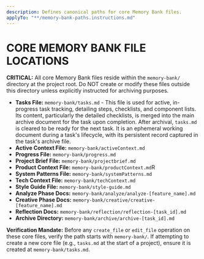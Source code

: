```yaml
---
description: Defines canonical paths for core Memory Bank files.
applyTo: "**/memory-bank-paths.instructions.md"
---
```


# CORE MEMORY BANK FILE LOCATIONS

**CRITICAL:** All core Memory Bank files reside within the `memory-bank/` directory at the project root. Do NOT create or modify these files outside this directory unless explicitly instructed for archiving purposes.

* **Tasks File:** `memory-bank/tasks.md` - This file is used for active, in-progress task tracking, detailing steps, checklists, and component lists. Its content, particularly the detailed checklists, is merged into the main archive document for the task upon completion. After archival, `tasks.md` is cleared to be ready for the next task. It is an ephemeral working document during a task's lifecycle, with its persistent record captured in the task's archive file.
* **Active Context File:** `memory-bank/activeContext.md`
* **Progress File:** `memory-bank/progress.md`
* **Project Brief File:** `memory-bank/projectbrief.md`
* **Product Context File:** `memory-bank/productContext.md`R
* **System Patterns File:** `memory-bank/systemPatterns.md`
* **Tech Context File:** `memory-bank/techContext.md`
* **Style Guide File:** `memory-bank/style-guide.md`
* **Analyze Phase Docs:** `memory-bank/analyze/analyze-[feature_name].md`
* **Creative Phase Docs:** `memory-bank/creative/creative-[feature_name].md`
* **Reflection Docs:** `memory-bank/reflection/reflection-[task_id].md`
* **Archive Directory:** `memory-bank/archive/archive-[task_id].md`

**Verification Mandate:** Before any `create_file` or `edit_file` operation on these core files, verify the path starts with `memory-bank/`. If attempting to create a new core file (e.g., `tasks.md` at the start of a project), ensure it is created at `memory-bank/tasks.md`.
